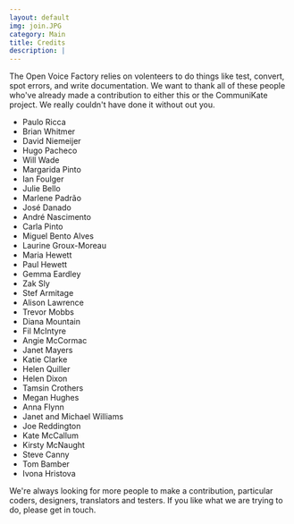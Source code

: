 ```yaml
---
layout: default
img: join.JPG
category: Main
title: Credits
description: |
---
```


<a name="join"></a>
The Open Voice Factory relies on volenteers to do things like test, convert, spot errors, and write documentation.  We want to thank all of these people who've already made a contribution to either this or the CommuniKate project. We really couldn't have done it without out you. 


* Paulo Ricca
* Brian Whitmer
* David Niemeijer
* Hugo Pacheco
* Will Wade
* Margarida Pinto
* Ian Foulger
* Julie Bello
* Marlene Padrão
* José Danado
* André Nascimento
* Carla Pinto
* Miguel Bento Alves
* Laurine Groux-Moreau
* Maria Hewett
* Paul Hewett
* Gemma Eardley
* Zak Sly
* Stef Armitage
* Alison Lawrence
* Trevor Mobbs
* Diana Mountain
* Fil McIntyre
* Angie McCormac
* Janet Mayers
* Katie Clarke
* Helen Quiller
* Helen Dixon
* Tamsin Crothers
* Megan Hughes
* Anna Flynn
* Janet and Michael Williams
* Joe Reddington
* Kate McCallum
* Kirsty McNaught
* Steve Canny
* Tom Bamber
* Ivona Hristova
  

We're always looking for more people to make a contribution, particular coders, designers, translators and testers. If you like what we are trying to do, please get in touch. 

